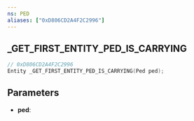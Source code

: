 ```yaml
---
ns: PED
aliases: ["0xD806CD2A4F2C2996"]
---
```

## _GET_FIRST_ENTITY_PED_IS_CARRYING

```c
// 0xD806CD2A4F2C2996
Entity _GET_FIRST_ENTITY_PED_IS_CARRYING(Ped ped);
```

## Parameters
* **ped**:
